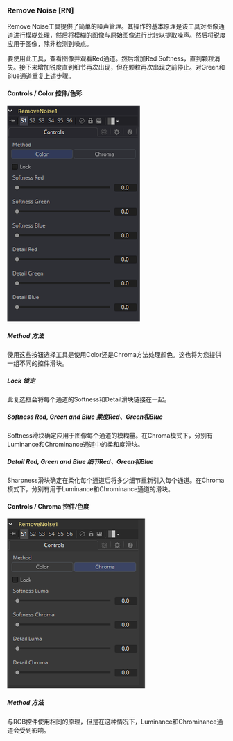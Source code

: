 ### Remove Noise [RN]

Remove Noise工具提供了简单的噪声管理。其操作的基本原理是该工具对图像通道进行模糊处理，然后将模糊的图像与原始图像进行比较以提取噪声。然后将锐度应用于图像，除非检测到噪点。

要使用此工具，查看图像并观看Red通道。然后增加Red Softness，直到颗粒消失。接下来增加锐度直到细节再次出现，但在颗粒再次出现之前停止。对Green和Blue通道重复上述步骤。

#### Controls / Color 控件/色彩

![RN_ControlsColor](images\RN_ControlsColor.png)

##### Method 方法

使用这些按钮选择工具是使用Color还是Chroma方法处理颜色。这也将为您提供一组不同的控件滑块。

##### Lock 锁定

此复选框会将每个通道的Softness和Detail滑块链接在一起。

##### Softness Red, Green and Blue 柔度Red、Green和Blue

Softness滑块确定应用于图像每个通道的模糊量。在Chroma模式下，分别有Luminance和Chrominance通道中的柔和度滑块。

##### Detail Red, Green and Blue 细节Red、Green和Blue

Sharpness滑块确定在柔化每个通道后将多少细节重新引入每个通道。在Chroma模式下，分别有用于Luminance和Chrominance通道的滑块。

#### Controls / Chroma 控件/色度

![RN_Chroma](images\RN_Chroma.png)

##### Method 方法

与RGB控件使用相同的原理，但是在这种情况下，Luminance和Chrominance通道会受到影响。